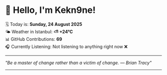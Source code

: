 # 👋 Hello, I'm Kekn9ne!

🗓️ Today is: **Sunday, 24 August 2025**  
🌤️ Weather in Istanbul: **⛅️  +24°C**  
📊 GitHub Contributions: **69**  
🎧 Currently Listening: Not listening to anything right now ❌

---

_"Be a master of change rather than a victim of change. — *Brian Tracy*"_

---
